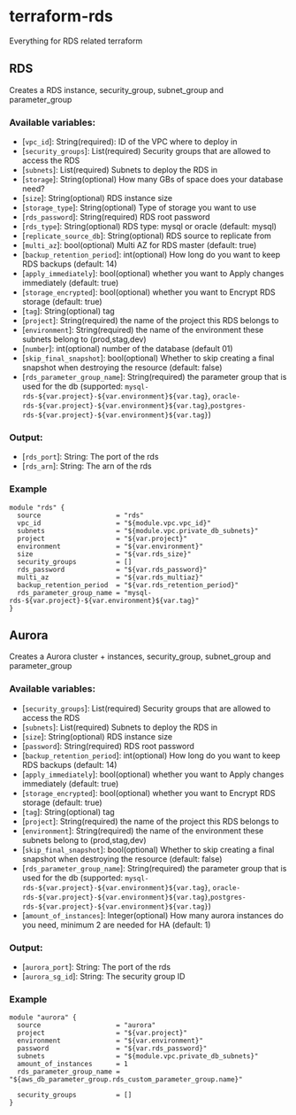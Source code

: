 # terraform-rds
Everything for RDS related terraform

## RDS
Creates a RDS instance, security_group, subnet_group and parameter_group

### Available variables:
* [`vpc_id`]: String(required): ID of the VPC where to deploy in
* [`security_groups`]: List(required) Security groups that are allowed to access the RDS
* [`subnets`]: List(required) Subnets to deploy the RDS in
* [`storage`]: String(optional) How many GBs of space does your database need?
* [`size`]: String(optional) RDS instance size
* [`storage_type`]: String(optional) Type of storage you want to use
* [`rds_password`]: String(required) RDS root password
* [`rds_type`]: String(optional) RDS type: mysql or oracle (default: mysql)
* [`replicate_source_db`]: String(optional) RDS source to replicate from
* [`multi_az`]: bool(optional) Multi AZ for RDS master (default: true)
* [`backup_retention_period`]: int(optional) How long do you want to keep RDS backups (default: 14)
* [`apply_immediately`]: bool(optional) whether you want to Apply changes immediately (default: true)
* [`storage_encrypted`]: bool(optional) whether you want to Encrypt RDS storage (default: true)
* [`tag`]: String(optional) tag
* [`project`]: String(required) the name of the project this RDS belongs to
* [`environment`]: String(required) the name of the environment these subnets belong to (prod,stag,dev)
* [`number`]: int(optional) number of the database (default 01)
* [`skip_final_snapshot`]: bool(optional) Whether to skip creating a final snapshot when destroying the resource (default: false)
* [`rds_parameter_group_name`]: String(required) the parameter group that is used for the db (supported: `mysql-rds-${var.project}-${var.environment}${var.tag}`, `oracle-rds-${var.project}-${var.environment}${var.tag}`,`postgres-rds-${var.project}-${var.environment}${var.tag}`)


### Output:
 * [`rds_port`]: String: The port of the rds
 * [`rds_arn`]: String: The arn of the rds

### Example
```
module "rds" {
  source                   = "rds"
  vpc_id                   = "${module.vpc.vpc_id}"
  subnets                  = "${module.vpc.private_db_subnets}"
  project                  = "${var.project}"
  environment              = "${var.environment}"
  size                     = "${var.rds_size}"
  security_groups          = []
  rds_password             = "${var.rds_password}"
  multi_az                 = "${var.rds_multiaz}"
  backup_retention_period  = "${var.rds_retention_period}"
  rds_parameter_group_name = "mysql-rds-${var.project}-${var.environment}${var.tag}"
}
```
## Aurora
Creates a Aurora cluster + instances, security_group, subnet_group and parameter_group

### Available variables:
* [`security_groups`]: List(required) Security groups that are allowed to access the RDS
* [`subnets`]: List(required) Subnets to deploy the RDS in
* [`size`]: String(optional) RDS instance size
* [`password`]: String(required) RDS root password
* [`backup_retention_period`]: int(optional) How long do you want to keep RDS backups (default: 14)
* [`apply_immediately`]: bool(optional) whether you want to Apply changes immediately (default: true)
* [`storage_encrypted`]: bool(optional) whether you want to Encrypt RDS storage (default: true)
* [`tag`]: String(optional) tag
* [`project`]: String(required) the name of the project this RDS belongs to
* [`environment`]: String(required) the name of the environment these subnets belong to (prod,stag,dev)
* [`skip_final_snapshot`]: bool(optional) Whether to skip creating a final snapshot when destroying the resource (default: false)
* [`rds_parameter_group_name`]: String(required) the parameter group that is used for the db (supported: `mysql-rds-${var.project}-${var.environment}${var.tag}`, `oracle-rds-${var.project}-${var.environment}${var.tag}`,`postgres-rds-${var.project}-${var.environment}${var.tag}`)
* [`amount_of_instances`]: Integer(optional) How many aurora instances do you need, minimum 2 are needed for HA (default: 1)

### Output:
 * [`aurora_port`]: String: The port of the rds
 * [`aurora_sg_id`]: String: The security group ID

### Example
```
module "aurora" {
  source                   = "aurora"
  project                  = "${var.project}"
  environment              = "${var.environment}"
  password                 = "${var.rds_password}"
  subnets                  = "${module.vpc.private_db_subnets}"
  amount_of_instances      = 1
  rds_parameter_group_name = "${aws_db_parameter_group.rds_custom_parameter_group.name}"

  security_groups          = []
}
```
